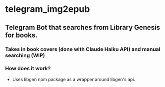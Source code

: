 # telegram_img2epub

## Telegram Bot that searches from Library Genesis for books.

### Takes in book covers (done with Claude Haiku API) and manual searching (WIP)

### How does it work?
* Uses libgen npm package as a wrapper around libgen's api.

